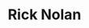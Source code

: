---
layout: default
tag: MN
title: Rick Nolan
image: https://pbs.twimg.com/profile_images/611909741594456064/OrtjDD19.jpg
district: 8
party: Democrat
seat: House
website: http://www.nolanforcongress.org/
donate: https://secure.actblue.com/contribute/page/sdricknolan
---